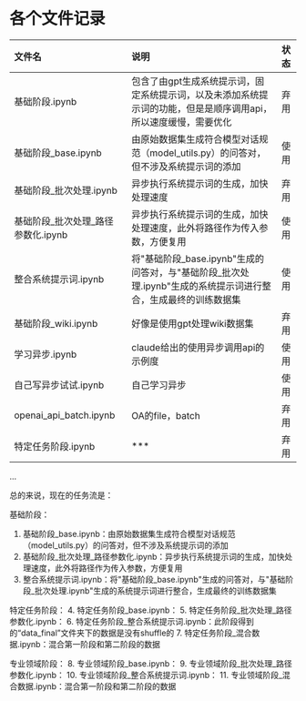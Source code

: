 # 各个文件记录

| 文件名 | 说明 | 状态 |
|:-------|:-----|:-----|
| 基础阶段.ipynb | 包含了由gpt生成系统提示词，固定系统提示词，以及未添加系统提示词的功能，但是是顺序调用api，所以速度缓慢，需要优化 | 弃用 |
| 基础阶段_base.ipynb | 由原始数据集生成符合模型对话规范（model_utils.py）的问答对，但不涉及系统提示词的添加 | 使用 |
| 基础阶段_批次处理.ipynb | 异步执行系统提示词的生成，加快处理速度 | 弃用 |
| 基础阶段_批次处理_路径参数化.ipynb | 异步执行系统提示词的生成，加快处理速度，此外将路径作为传入参数，方便复用 | 使用 |
| 整合系统提示词.ipynb | 将"基础阶段_base.ipynb"生成的问答对，与"基础阶段_批次处理.ipynb"生成的系统提示词进行整合，生成最终的训练数据集 | 使用 |
| 基础阶段_wiki.ipynb | 好像是使用gpt处理wiki数据集 | 弃用 |
| 学习异步.ipynb | claude给出的使用异步调用api的示例度 | 使用 |
| 自己写异步试试.ipynb | 自己学习异步 | 使用 |
| openai_api_batch.ipynb | OA的file，batch | 弃用 |
| 特定任务阶段.ipynb | *** | 弃用 |
...

总的来说，现在的任务流是：

基础阶段：
1. 基础阶段_base.ipynb：由原始数据集生成符合模型对话规范（model_utils.py）的问答对，但不涉及系统提示词的添加
2. 基础阶段_批次处理_路径参数化.ipynb：异步执行系统提示词的生成，加快处理速度，此外将路径作为传入参数，方便复用
3. 整合系统提示词.ipynb：将"基础阶段_base.ipynb"生成的问答对，与"基础阶段_批次处理.ipynb"生成的系统提示词进行整合，生成最终的训练数据集

特定任务阶段：
4. 特定任务阶段_base.ipynb：
5. 特定任务阶段_批次处理_路径参数化.ipynb：
6. 特定任务阶段_整合系统提示词.ipynb：此阶段得到的“data_final”文件夹下的数据是没有shuffle的
7. 特定任务阶段_混合数据.ipynb：混合第一阶段和第二阶段的数据

专业领域阶段：
8. 专业领域阶段_base.ipynb：
9. 专业领域阶段_批次处理_路径参数化.ipynb：
10. 专业领域阶段_整合系统提示词.ipynb：
11. 专业领域阶段_混合数据.ipynb：混合第一阶段和第二阶段的数据
